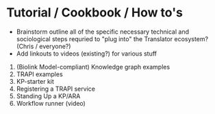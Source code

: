 # Tutorial / Cookbook / How to's

* Brainstorm outline all of  the specific necessary technical and sociological steps requried to "plug into" the Translator ecosystem?
(Chris / everyone?)
* Add linkouts to videos (existing?) for various stuff


1. (Biolink Model-compliant) Knowledge graph examples
2. TRAPI examples
3. KP-starter kit
4. Registering a TRAPI service
5. Standing Up a KP/ARA
6. Workflow runner (video)
